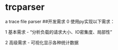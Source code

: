 # trcparser
a trace file parser
##开发需求
0 使用py实现以下需求：

1 基本需求 - 
“分析负载的请求大小、IO密集度、局部性”

2 高级需求 - 
可视化显示各种统计数据